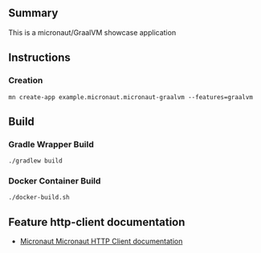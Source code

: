 
## Summary
This is a micronaut/GraalVM showcase application

## Instructions
### Creation
```
mn create-app example.micronaut.micronaut-graalvm --features=graalvm
```

## Build
### Gradle Wrapper Build
```
./gradlew build
```
### Docker Container Build
```
./docker-build.sh
```


## Feature http-client documentation

- [Micronaut Micronaut HTTP Client documentation](https://docs.micronaut.io/latest/guide/index.html#httpClient)

